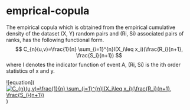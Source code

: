 # emprical-copula 

The empirical copula which is obtained from the empirical
cumulative density of the dataset (X, Y) random pairs and (Ri, Si)
associated pairs of ranks, has the following functional form.
$$ C_{n}(u,v)=\frac{1}{n} \sum_{i=1}^{n}I(X_i\leq x_i)(\frac{R_i}{n+1}, \frac{S_i}{n+1}) $$
where I denotes the indicator function of event A, (Ri, Si) is the ith order statistics of x and y.

![equation](<a href="https://www.codecogs.com/eqnedit.php?latex=C_{n}(u,v)=\frac{1}{n}&space;\sum_{i=1}^{n}I(X_i\leq&space;x_i)(\frac{R_i}{n&plus;1},&space;\frac{S_i}{n&plus;1})" target="_blank"><img src="https://latex.codecogs.com/gif.latex?C_{n}(u,v)=\frac{1}{n}&space;\sum_{i=1}^{n}I(X_i\leq&space;x_i)(\frac{R_i}{n&plus;1},&space;\frac{S_i}{n&plus;1})" title="C_{n}(u,v)=\frac{1}{n} \sum_{i=1}^{n}I(X_i\leq x_i)(\frac{R_i}{n+1}, \frac{S_i}{n+1})" /></a>)
